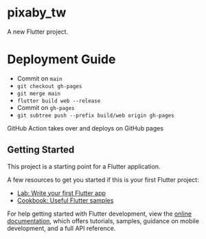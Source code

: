 # pixaby_tw

A new Flutter project.

# Deployment Guide

- Commit on `main`
- `git checkout gh-pages`
- `git merge main`
- `flutter build web --release`
- Commit on `gh-pages`
- `git subtree push --prefix build/web origin gh-pages`

GitHub Action takes over and deploys on GitHub pages

## Getting Started

This project is a starting point for a Flutter application.

A few resources to get you started if this is your first Flutter project:

- [Lab: Write your first Flutter app](https://docs.flutter.dev/get-started/codelab)
- [Cookbook: Useful Flutter samples](https://docs.flutter.dev/cookbook)

For help getting started with Flutter development, view the
[online documentation](https://docs.flutter.dev/), which offers tutorials,
samples, guidance on mobile development, and a full API reference.
